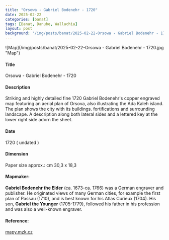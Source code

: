 ```yaml
---
title: "Orsowa - Gabriel Bodenehr - 1720"
date: 2025-02-22
categories: [banat]
tags: [Banat, Danube, Wallachia]
layout: post
background: '/img/posts/banat/2025-02-22-Orsowa - Gabriel Bodenehr - 1720.jpg'
---
```

![Map](/img/posts/banat/2025-02-22-Orsowa - Gabriel Bodenehr - 1720.jpg "Map")
#### Title ####
Orsowa - Gabriel Bodenehr - 1720

#### Description ####
Striking and highly detailed fine 1720 Gabriel Bodenehr's copper engraved map featuring an aerial plan of Orsova, also illustrating the Ada Kaleh island. 
The plan shows the city with its buildings. fortifications and surrounding landscape. A description along both lateral sides and a lettered key at the lower right side adorn the sheet.

#### Date ####
1720 ( undated )

#### Dimension ####
Paper size approx.: cm 30,3 x 18,3

#### Mapmaker: ####
**Gabriel Bodenehr the Elder** (ca. 1673-ca. 1766) was a German engraver and publisher. He originated views of many German cities, for example the first plan of Passau (1710), and is best known for his Atlas Curieux (1704). 
His son, **Gabriel the Younger** (1705-1779), followed his father in his profession and was also a well-known engraver.

#### Reference: ####
<p><a href="https://mapy.mzk.cz/en/mzk03/001/053/100/2619316725_04/">mapy.mzk.cz</a></p>